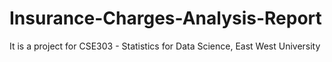 # Insurance-Charges-Analysis-Report
It is a project for CSE303 - Statistics for Data Science, East West University
